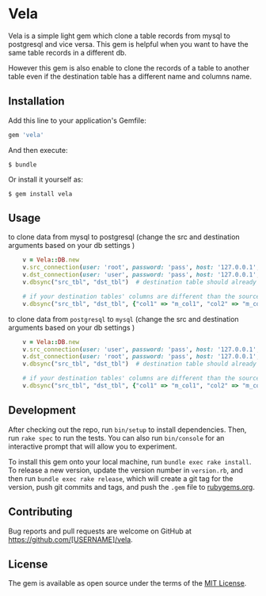 # Vela

Vela is a simple light gem which clone a table records from mysql to postgresql and vice versa. This gem is helpful when you want to have the same table records in a different db.

However this gem is also enable to clone the records of a table to another table even if the destination table has a different name and columns name.

## Installation

Add this line to your application's Gemfile:

```ruby
gem 'vela'
```

And then execute:

    $ bundle

Or install it yourself as:

    $ gem install vela

## Usage
to clone data from mysql to postgresql (change the src and destination arguments based on your db settings )

```ruby
	v = Vela::DB.new
	v.src_connection(user: 'root', password: 'pass', host: '127.0.0.1', database: 'testdb', adapter: 'mysql')
	v.dst_connection(user: 'user', password: 'pass', host: '127.0.0.1', database: 'testpdb', adapter: 'postgresql')
	v.dbsync("src_tbl", "dst_tbl")  # destination table should already been exist

	# if your destination tables' columns are different than the source table:
	v.dbsync("src_tbl", "dst_tbl", {"col1" => "m_col1", "col2" => "m_col2"})  # you can add as much as column as you want

```


to clone data from `postgresql` to `mysql` (change the src and destination arguments based on your db settings )

```ruby
	v = Vela::DB.new
	v.src_connection(user: 'user', password: 'pass', host: '127.0.0.1', database: 'testpdb', adapter: 'postgresql')
	v.dst_connection(user: 'root', password: 'pass', host: '127.0.0.1', database: 'testdb', adapter: 'mysql')
	v.dbsync("src_tbl", "dst_tbl")  # destination table should already been exist

	# if your destination tables' columns are different than the source table:
	v.dbsync("src_tbl", "dst_tbl", {"col1" => "m_col1", "col2" => "m_col2"})  # you can add as much as column as you want

```

## Development

After checking out the repo, run `bin/setup` to install dependencies. Then, run `rake spec` to run the tests. You can also run `bin/console` for an interactive prompt that will allow you to experiment.

To install this gem onto your local machine, run `bundle exec rake install`. To release a new version, update the version number in `version.rb`, and then run `bundle exec rake release`, which will create a git tag for the version, push git commits and tags, and push the `.gem` file to [rubygems.org](https://rubygems.org).

## Contributing

Bug reports and pull requests are welcome on GitHub at https://github.com/[USERNAME]/vela.


## License

The gem is available as open source under the terms of the [MIT License](http://opensource.org/licenses/MIT).

